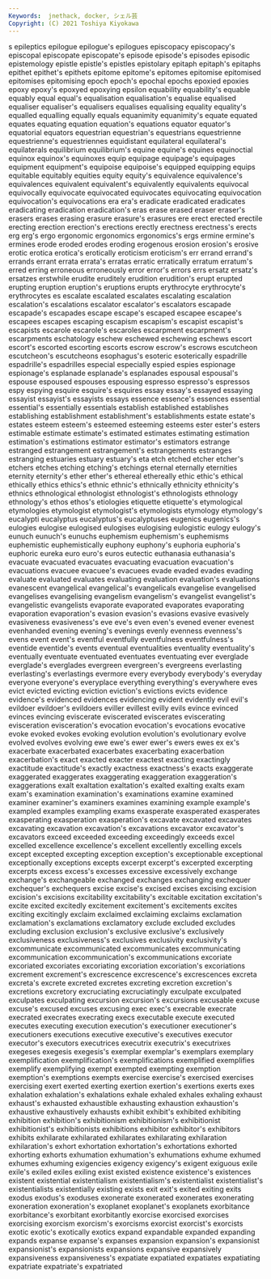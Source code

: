 ```yaml
---
Keywords:  jnethack, docker, シェル芸
Copyright: (C) 2021 Toshiya Kiyokawa
---
```

s epileptics
epilogue epilogue's epilogues episcopacy episcopacy's episcopal episcopate episcopate's episode episode's
episodes episodic epistemology epistle epistle's epistles epistolary epitaph epitaph's epitaphs
epithet epithet's epithets epitome epitome's epitomes epitomise epitomised epitomises epitomising
epoch epoch's epochal epochs epoxied epoxies epoxy epoxy's epoxyed epoxying
epsilon equability equability's equable equably equal equal's equalisation equalisation's equalise
equalised equaliser equaliser's equalisers equalises equalising equality equality's equalled equalling
equally equals equanimity equanimity's equate equated equates equating equation equation's
equations equator equator's equatorial equators equestrian equestrian's equestrians equestrienne equestrienne's
equestriennes equidistant equilateral equilateral's equilaterals equilibrium equilibrium's equine equine's equines
equinoctial equinox equinox's equinoxes equip equipage equipage's equipages equipment equipment's
equipoise equipoise's equipped equipping equips equitable equitably equities equity equity's
equivalence equivalence's equivalences equivalent equivalent's equivalently equivalents equivocal equivocally equivocate
equivocated equivocates equivocating equivocation equivocation's equivocations era era's eradicate eradicated
eradicates eradicating eradication eradication's eras erase erased eraser eraser's erasers
erases erasing erasure erasure's erasures ere erect erected erectile erecting
erection erection's erections erectly erectness erectness's erects erg erg's ergo
ergonomic ergonomics ergonomics's ergs ermine ermine's ermines erode eroded erodes
eroding erogenous erosion erosion's erosive erotic erotica erotica's erotically eroticism
eroticism's err errand errand's errands errant errata errata's erratas erratic
erratically erratum erratum's erred erring erroneous erroneously error error's errors
errs ersatz ersatz's ersatzes erstwhile erudite eruditely erudition erudition's erupt
erupted erupting eruption eruption's eruptions erupts erythrocyte erythrocyte's erythrocytes es
escalate escalated escalates escalating escalation escalation's escalations escalator escalator's escalators
escapade escapade's escapades escape escape's escaped escapee escapee's escapees escapes
escaping escapism escapism's escapist escapist's escapists escarole escarole's escaroles escarpment
escarpment's escarpments eschatology eschew eschewed eschewing eschews escort escort's escorted
escorting escorts escrow escrow's escrows escutcheon escutcheon's escutcheons esophagus's esoteric
esoterically espadrille espadrille's espadrilles especial especially espied espies espionage espionage's
esplanade esplanade's esplanades espousal espousal's espouse espoused espouses espousing espresso
espresso's espressos espy espying esquire esquire's esquires essay essay's essayed
essaying essayist essayist's essayists essays essence essence's essences essential essential's
essentially essentials establish established establishes establishing establishment establishment's establishments estate
estate's estates esteem esteem's esteemed esteeming esteems ester ester's esters
estimable estimate estimate's estimated estimates estimating estimation estimation's estimations estimator
estimator's estimators estrange estranged estrangement estrangement's estrangements estranges estranging estuaries
estuary estuary's eta etch etched etcher etcher's etchers etches etching
etching's etchings eternal eternally eternities eternity eternity's ether ether's ethereal
ethereally ethic ethic's ethical ethically ethics ethics's ethnic ethnic's ethnically
ethnicity ethnicity's ethnics ethnological ethnologist ethnologist's ethnologists ethnology ethnology's ethos
ethos's etiologies etiquette etiquette's etymological etymologies etymologist etymologist's etymologists etymology
etymology's eucalypti eucalyptus eucalyptus's eucalyptuses eugenics eugenics's eulogies eulogise eulogised
eulogises eulogising eulogistic eulogy eulogy's eunuch eunuch's eunuchs euphemism euphemism's
euphemisms euphemistic euphemistically euphony euphony's euphoria euphoria's euphoric eureka euro
euro's euros eutectic euthanasia euthanasia's evacuate evacuated evacuates evacuating evacuation
evacuation's evacuations evacuee evacuee's evacuees evade evaded evades evading evaluate
evaluated evaluates evaluating evaluation evaluation's evaluations evanescent evangelical evangelical's evangelicals
evangelise evangelised evangelises evangelising evangelism evangelism's evangelist evangelist's evangelistic evangelists
evaporate evaporated evaporates evaporating evaporation evaporation's evasion evasion's evasions evasive
evasively evasiveness evasiveness's eve eve's even even's evened evener evenest
evenhanded evening evening's evenings evenly evenness evenness's evens event event's
eventful eventfully eventfulness eventfulness's eventide eventide's events eventual eventualities eventuality
eventuality's eventually eventuate eventuated eventuates eventuating ever everglade everglade's everglades
evergreen evergreen's evergreens everlasting everlasting's everlastings evermore every everybody everybody's
everyday everyone everyone's everyplace everything everything's everywhere eves evict evicted
evicting eviction eviction's evictions evicts evidence evidence's evidenced evidences evidencing
evident evidently evil evil's evildoer evildoer's evildoers eviller evillest evilly
evils evince evinced evinces evincing eviscerate eviscerated eviscerates eviscerating evisceration
evisceration's evocation evocation's evocations evocative evoke evoked evokes evoking evolution
evolution's evolutionary evolve evolved evolves evolving ewe ewe's ewer ewer's
ewers ewes ex ex's exacerbate exacerbated exacerbates exacerbating exacerbation exacerbation's
exact exacted exacter exactest exacting exactingly exactitude exactitude's exactly exactness
exactness's exacts exaggerate exaggerated exaggerates exaggerating exaggeration exaggeration's exaggerations exalt
exaltation exaltation's exalted exalting exalts exam exam's examination examination's examinations
examine examined examiner examiner's examiners examines examining example example's exampled
examples exampling exams exasperate exasperated exasperates exasperating exasperation exasperation's excavate
excavated excavates excavating excavation excavation's excavations excavator excavator's excavators exceed
exceeded exceeding exceedingly exceeds excel excelled excellence excellence's excellent excellently
excelling excels except excepted excepting exception exception's exceptionable exceptional exceptionally
exceptions excepts excerpt excerpt's excerpted excerpting excerpts excess excess's excesses
excessive excessively exchange exchange's exchangeable exchanged exchanges exchanging exchequer exchequer's
exchequers excise excise's excised excises excising excision excision's excisions excitability
excitability's excitable excitation excitation's excite excited excitedly excitement excitement's excitements
excites exciting excitingly exclaim exclaimed exclaiming exclaims exclamation exclamation's exclamations
exclamatory exclude excluded excludes excluding exclusion exclusion's exclusive exclusive's exclusively
exclusiveness exclusiveness's exclusives exclusivity exclusivity's excommunicate excommunicated excommunicates excommunicating excommunication
excommunication's excommunications excoriate excoriated excoriates excoriating excoriation excoriation's excoriations excrement
excrement's excrescence excrescence's excrescences excreta excreta's excrete excreted excretes excreting
excretion excretion's excretions excretory excruciating excruciatingly exculpate exculpated exculpates exculpating
excursion excursion's excursions excusable excuse excuse's excused excuses excusing exec
exec's execrable execrate execrated execrates execrating execs executable execute executed
executes executing execution execution's executioner executioner's executioners executions executive executive's
executives executor executor's executors executrices executrix executrix's executrixes exegeses exegesis
exegesis's exemplar exemplar's exemplars exemplary exemplification exemplification's exemplifications exemplified exemplifies
exemplify exemplifying exempt exempted exempting exemption exemption's exemptions exempts exercise
exercise's exercised exercises exercising exert exerted exerting exertion exertion's exertions
exerts exes exhalation exhalation's exhalations exhale exhaled exhales exhaling exhaust
exhaust's exhausted exhaustible exhausting exhaustion exhaustion's exhaustive exhaustively exhausts exhibit
exhibit's exhibited exhibiting exhibition exhibition's exhibitionism exhibitionism's exhibitionist exhibitionist's exhibitionists
exhibitions exhibitor exhibitor's exhibitors exhibits exhilarate exhilarated exhilarates exhilarating exhilaration
exhilaration's exhort exhortation exhortation's exhortations exhorted exhorting exhorts exhumation exhumation's
exhumations exhume exhumed exhumes exhuming exigencies exigency exigency's exigent exiguous
exile exile's exiled exiles exiling exist existed existence existence's existences
existent existential existentialism existentialism's existentialist existentialist's existentialists existentially existing exists
exit exit's exited exiting exits exodus exodus's exoduses exonerate exonerated
exonerates exonerating exoneration exoneration's exoplanet exoplanet's exoplanets exorbitance exorbitance's exorbitant
exorbitantly exorcise exorcised exorcises exorcising exorcism exorcism's exorcisms exorcist exorcist's
exorcists exotic exotic's exotically exotics expand expandable expanded expanding expands
expanse expanse's expanses expansion expansion's expansionist expansionist's expansionists expansions expansive
expansively expansiveness expansiveness's expatiate expatiated expatiates expatiating expatriate expatriate's expatriated
